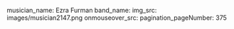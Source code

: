 musician_name: Ezra Furman
band_name: 
img_src: images/musician2147.png
onmouseover_src: 
pagination_pageNumber: 375